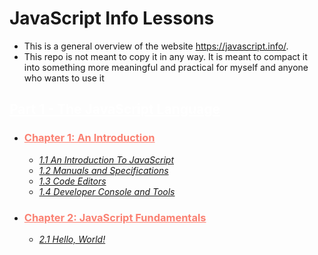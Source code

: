 # **JavaScript Info Lessons**

- This is a general overview of the website <a href="https://javascript.info/">https://javascript.info/</a>.
- This repo is not meant to copy it in any way. It is meant to compact it into something more meaningful and practical for myself and anyone who wants to use it

## <a href="./part-1/README.md" style="color: white">**Part 1 - The JavaScript Language**</a>

- ### <a href="./part-1/chapter-1/README.md" style="color: salmon">**Chapter 1: An Introduction**</a>
  - <a href="./part-1/chapter-1/1.1-intro-to-javascript.md">_1.1 An Introduction To JavaScript_</a>
  - <a href="./part-1/chapter-1/1.2-manuals-and-specifications.md">_1.2 Manuals and Specifications_
  - <a href="./part-1/chapter-1/1.3-code-editors.md">_1.3 Code Editors_</a>
  - <a href="./part-1/chapter-1/1.4-developer-console.md">_1.4 Developer Console and Tools_</a>
- ### <a href="./part-1/chapter-2/README.md" style="color: salmon">**Chapter 2: JavaScript Fundamentals**</a>
  - <a href="./part-1/chapter-2/2.1-hello-world.md">_2.1 Hello, World!_</a>
